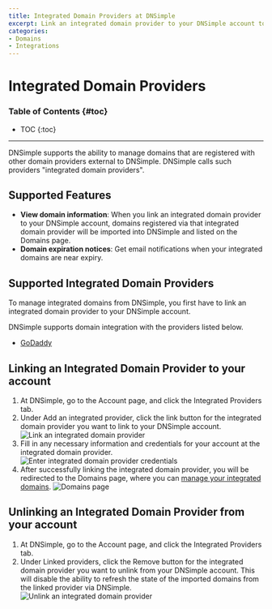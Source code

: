 ```yaml
---
title: Integrated Domain Providers at DNSimple
excerpt: Link an integrated domain provider to your DNSimple account to manage domains at other domain providers, from within DNSimple.
categories:
- Domains
- Integrations
---
```


# Integrated Domain Providers

### Table of Contents {#toc}

* TOC
{:toc}

---

DNSimple supports the ability to manage domains that are registered with other domain providers external to DNSimple. DNSimple calls such providers "integrated domain providers".

## Supported Features

- **View domain information**: When you link an integrated domain provider to your DNSimple account, domains registered via that integrated domain provider will be imported into DNSimple and listed on the Domains page.
- **Domain expiration notices**: Get email notifications when your integrated domains are near expiry.

## Supported Integrated Domain Providers

To manage integrated domains from DNSimple, you first have to link an integrated domain provider to your DNSimple account.

DNSimple supports domain integration with the providers listed below.

- [GoDaddy](https://www.godaddy.com)

## Linking an Integrated Domain Provider to your account

1. At DNSimple, go to the <label>Account</label> page, and click the <label>Integrated Providers</label> tab.
1. Under <label>Add an integrated provider<label>, click the link button for the integrated domain provider you want to link to your DNSimple account.
![Link an integrated domain provider](/files/account-integrated-domain-provider-link.png)
1. Fill in any necessary information and credentials for your account at the integrated domain provider.
![Enter integrated domain provider credentials](/files/account-integrated-domain-provider-link-credentials.png)
1. After successfully linking the integrated domain provider, you will be redirected to the Domains page, where you can [manage your integrated domains](/articles/managing-integrated-domains).
![Domains page](/files/domains.png)

## Unlinking an Integrated Domain Provider from your account

1. At DNSimple, go to the <label>Account</label> page, and click the <label>Integrated Providers</label> tab.
1. Under <label>Linked providers<label>, click the <label>Remove</label> button for the integrated domain provider you want to unlink from your DNSimple account. This will disable the ability to refresh the state of the imported domains from the linked provider via DNSimple.
![Unlink an integrated domain provider](/files/account-integrated-domain-provider-unlink.png)
